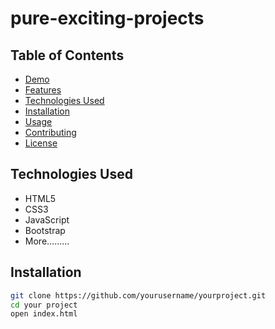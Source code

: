 # pure-exciting-projects
## Table of Contents

- [Demo](#demo)
- [Features](#features)
- [Technologies Used](#technologies-used)
- [Installation](#installation)
- [Usage](#usage)
- [Contributing](#contributing)
- [License](#license)

## Technologies Used

- HTML5
- CSS3
- JavaScript
- Bootstrap
- More.........

## Installation

```bash
git clone https://github.com/yourusername/yourproject.git
cd your project
open index.html
